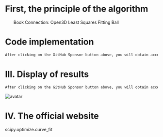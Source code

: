 #  First, the principle of the algorithm 

   Book Connection: Open3D Least Squares Fitting Ball 

#  Code implementation 

  ```python  
After clicking on the GitHub Sponsor button above, you will obtain access permissions to my private code repository ( https://github.com/slowlon/my_code_bar ) to view this blog code. By searching the code number of this blog, you can find the code you need, code number is: 2024020309574416336
  ```  
#  III. Display of results 

  ```python  
After clicking on the GitHub Sponsor button above, you will obtain access permissions to my private code repository ( https://github.com/slowlon/my_code_bar ) to view this blog code. By searching the code number of this blog, you can find the code you need, code number is: 2024020309574416336
  ```  
 ![avatar]( 9e6cb41a091c4d07ac677faa66b5b112.png) 

#  IV. The official website 

 scipy.optimize.curve_fit 

